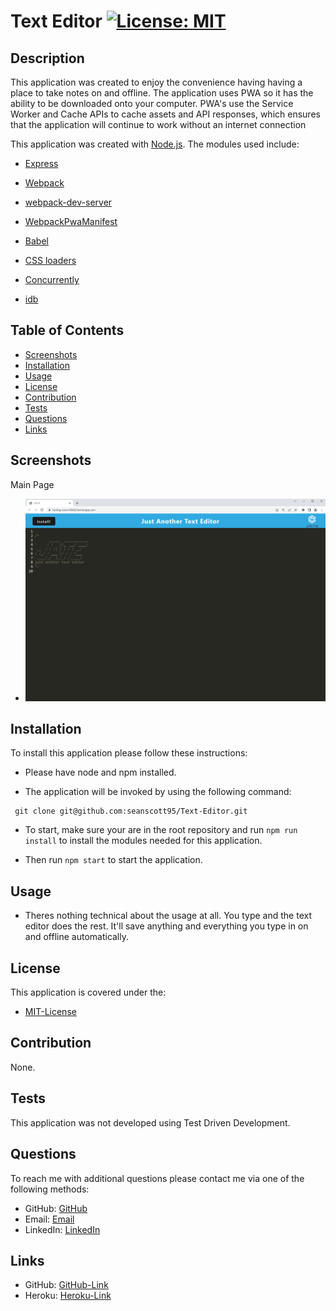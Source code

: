 # Text Editor [![License: MIT](https://img.shields.io/badge/License-MIT-yellow.svg)](https://opensource.org/licenses/MIT)

## Description
<p> This application was created to enjoy the convenience having having a place to take notes on and offline. The application uses PWA so it has the ability to be downloaded onto your computer. PWA's use the Service Worker and Cache APIs to cache assets and API responses, which ensures that the application will continue to work without an internet connection</p>

This application was created with [Node.js](https://nodejs.org/en/). The modules used include:

- [Express](https://expressjs.com/)

- [Webpack](https://webpack.js.org/)

- [webpack-dev-server](https://webpack.js.org/configuration/dev-server/)

- [WebpackPwaManifest](https://www.npmjs.com/package/webpack-pwa-manifest)

- [Babel](https://babeljs.io/)

- [CSS loaders](https://www.npmjs.com/package/css-loader)

- [Concurrently](https://www.npmjs.com/package/concurrently)

- [idb](https://www.npmjs.com/package/idb)

    
## Table of Contents 
- [Screenshots](#Screenshots)
- [Installation](#Installation)
- [Usage](#Usage)
- [License](#License)
- [Contribution](#Contribution)
- [Tests](#Tests)
- [Questions](#Questions)
- [Links](#Links)

## Screenshots

<p>Main Page</p>

- ![Main-Page](./client/src/images/jate.png)

## Installation 
<p>To install this application please follow these instructions:</p>

- Please have node and npm installed.

- The application will be invoked by using the following command:

 ```
  git clone git@github.com:seanscott95/Text-Editor.git
 ```

- To start, make sure your are in the root repository and run ```npm run install``` to install the modules needed for this application.

- Then run ```npm start``` to start the application.

## Usage 
- Theres nothing technical about the usage at all. You type and the text editor does the rest. It'll save anything and everything you type in on and offline automatically.

## License 
<p> This application is covered under the:</p>

- [MIT-License](https://opensource.org/licenses/MIT)

## Contribution 
<p> None.</p>

## Tests 
<p> This application was not developed using Test Driven Development.</p>

## Questions 
<p> To reach me with additional questions please contact me via one of the following methods: </p>

- GitHub: [GitHub](https://github.com/seanscott95)
- Email: [Email](mailto:seanms418@gmail.com)
- LinkedIn: [LinkedIn](https://www.linkedin.com/in/sean-scott-18ba07225/)

## Links
- GitHub: [GitHub-Link](https://github.com/seanscott95/Text-Editor)
- Heroku: [Heroku-Link](https://boiling-wave-43662.herokuapp.com/)
